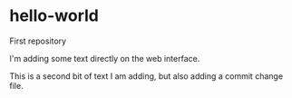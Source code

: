# hello-world
First repository

I'm adding some text directly on the web interface.

This is a second bit of text I am adding, but also adding a commit change file.
